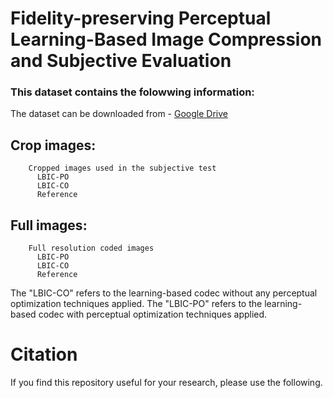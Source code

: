 # Fidelity-preserving Perceptual Learning-Based Image Compression and Subjective Evaluation


### This dataset contains the folowwing information:
The dataset can be downloaded from - [Google Drive](https://drive.google.com/drive/folders/1-_5xZwyNyqXZSwcIZviTJPFFr7VioEeh?usp=drive_link)
   ##  Crop images:
        Cropped images used in the subjective test
          LBIC-PO
          LBIC-CO  
          Reference  
        
   ## Full images:
        Full resolution coded images
          LBIC-PO
          LBIC-CO  
          Reference    

The "LBIC-CO" refers to the learning-based codec without any perceptual optimization techniques applied.
The "LBIC-PO" refers to the learning-based codec with perceptual optimization techniques applied.


# Citation

If you find this repository useful for your research, please use the following.